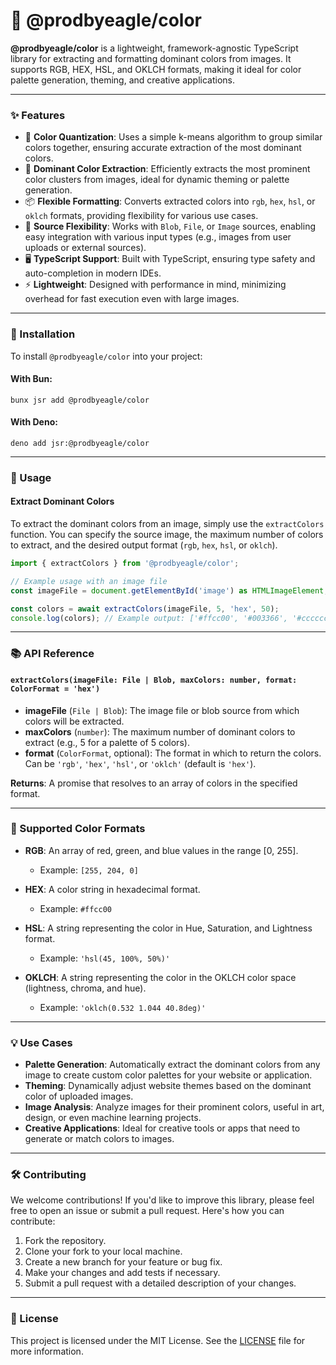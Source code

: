 # 🦅 @prodbyeagle/color

**@prodbyeagle/color** is a lightweight, framework-agnostic TypeScript library for extracting and formatting dominant colors from images. It supports RGB, HEX, HSL, and OKLCH formats, making it ideal for color palette generation, theming, and creative applications.

---

### ✨ Features

-   🎨 **Color Quantization**: Uses a simple k-means algorithm to group similar colors together, ensuring accurate extraction of the most dominant colors.
-   🧠 **Dominant Color Extraction**: Efficiently extracts the most prominent color clusters from images, ideal for dynamic theming or palette generation.
-   📦 **Flexible Formatting**: Converts extracted colors into `rgb`, `hex`, `hsl`, or `oklch` formats, providing flexibility for various use cases.
-   📁 **Source Flexibility**: Works with `Blob`, `File`, or `Image` sources, enabling easy integration with various input types (e.g., images from user uploads or external sources).
-   🖥️ **TypeScript Support**: Built with TypeScript, ensuring type safety and auto-completion in modern IDEs.
-   ⚡ **Lightweight**: Designed with performance in mind, minimizing overhead for fast execution even with large images.

---

### 🚀 Installation

To install `@prodbyeagle/color` into your project:

#### With Bun:

```
bunx jsr add @prodbyeagle/color
```

#### With Deno:

```
deno add jsr:@prodbyeagle/color
```

---

### 🔧 Usage

#### Extract Dominant Colors

To extract the dominant colors from an image, simply use the `extractColors` function. You can specify the source image, the maximum number of colors to extract, and the desired output format (`rgb`, `hex`, `hsl`, or `oklch`).

```ts
import { extractColors } from '@prodbyeagle/color';

// Example usage with an image file
const imageFile = document.getElementById('image') as HTMLImageElement;

const colors = await extractColors(imageFile, 5, 'hex', 50);
console.log(colors); // Example output: ['#ffcc00', '#003366', '#cccccc']
```

---

### 📚 API Reference

#### `extractColors(imageFile: File | Blob, maxColors: number, format: ColorFormat = 'hex')`

-   **imageFile** (`File | Blob`): The image file or blob source from which colors will be extracted.
-   **maxColors** (`number`): The maximum number of dominant colors to extract (e.g., 5 for a palette of 5 colors).
-   **format** (`ColorFormat`, optional): The format in which to return the colors. Can be `'rgb'`, `'hex'`, `'hsl'`, or `'oklch'` (default is `'hex'`).

**Returns**: A promise that resolves to an array of colors in the specified format.

---

### 🎨 Supported Color Formats

-   **RGB**: An array of red, green, and blue values in the range \[0, 255].

    -   Example: `[255, 204, 0]`

-   **HEX**: A color string in hexadecimal format.

    -   Example: `#ffcc00`

-   **HSL**: A string representing the color in Hue, Saturation, and Lightness format.

    -   Example: `'hsl(45, 100%, 50%)'`

-   **OKLCH**: A string representing the color in the OKLCH color space (lightness, chroma, and hue).

    -   Example: `'oklch(0.532 1.044 40.8deg)'`

---

### 💡 Use Cases

-   **Palette Generation**: Automatically extract the dominant colors from any image to create custom color palettes for your website or application.
-   **Theming**: Dynamically adjust website themes based on the dominant color of uploaded images.
-   **Image Analysis**: Analyze images for their prominent colors, useful in art, design, or even machine learning projects.
-   **Creative Applications**: Ideal for creative tools or apps that need to generate or match colors to images.

---

### 🛠️ Contributing

We welcome contributions! If you'd like to improve this library, please feel free to open an issue or submit a pull request. Here's how you can contribute:

1. Fork the repository.
2. Clone your fork to your local machine.
3. Create a new branch for your feature or bug fix.
4. Make your changes and add tests if necessary.
5. Submit a pull request with a detailed description of your changes.

---

### 📝 License

This project is licensed under the MIT License. See the [LICENSE](LICENSE) file for more information.
